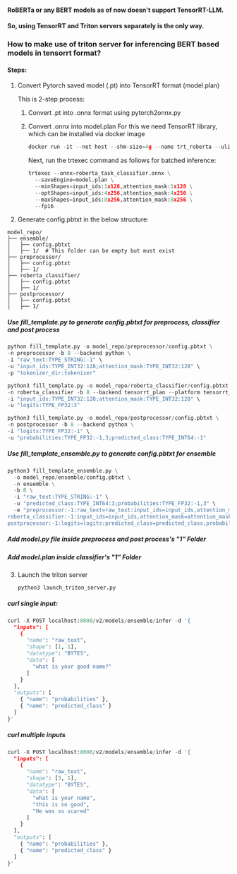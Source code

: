 #### RoBERTa or any BERT models as of now doesn't support TensorRT-LLM.

#### So, using TensorRT and Triton servers separately is the only way.

### How to make use of triton server for inferencing BERT based models in tensorrt format?

#### Steps:

1. Convert Pytorch saved model (.pt) into TensorRT format (model.plan)
   
   This is 2-step process:
   
   1. Convert .pt into .onnx format using pytorch2onnx.py
      
   3. Convert .onnx into model.plan
      For this we need TensorRT library, which can be installed via docker image
      ```python
      docker run -it --net host --shm-size=4g --name trt_roberta --ulimit memlock=-1 --ulimit stack=67108864 --gpus '"device=0"' -v     /local_directory_to_mount:/workspace/TensorRT_RoBERTa  nvcr.io/nvidia/tensorrt:24.10-py3
      ```
      Next, run the trtexec command as follows for batched inference:
      ```python
      trtexec --onnx=roberta_task_classifier.onnx \
        --saveEngine=model.plan \
        --minShapes=input_ids:1x128,attention_mask:1x128 \
        --optShapes=input_ids:4x256,attention_mask:4x256 \
        --maxShapes=input_ids:8x256,attention_mask:8x256 \
        --fp16
      ```
2. Generate config.pbtxt in the below structure:
```
model_repo/
├── ensemble/
│   ├── config.pbtxt
│   ├── 1/  # This folder can be empty but must exist
├── preprocessor/
│   ├── config.pbtxt
│   ├── 1/
├── roberta_classifier/
│   ├── config.pbtxt
│   ├── 1/
├── postprocessor/
│   ├── config.pbtxt
│   ├── 1/
```
##### Use fill_template.py to generate config.pbtxt for preprocess, classifier and post process
```python
python fill_template.py -o model_repo/preprocessor/config.pbtxt \
-n preprocessor -b 8 --backend python \
-i "raw_text:TYPE_STRING:-1" \
-u "input_ids:TYPE_INT32:128;attention_mask:TYPE_INT32:128" \
-p "tokenizer_dir:tokenizer"
```
```python
python3 fill_template.py -o model_repo/roberta_classifier/config.pbtxt \
-n roberta_classifier -b 8 --backend tensorrt_plan --platform tensorrt_plan \
-i "input_ids:TYPE_INT32:128;attention_mask:TYPE_INT32:128" \
-u "logits:TYPE_FP32:3"
```
```python
python3 fill_template.py -o model_repo/postprocessor/config.pbtxt \
-n postprocessor -b 8 --backend python \
-i "logits:TYPE_FP32:-1" \
-u "probabilities:TYPE_FP32:-1,3;predicted_class:TYPE_INT64:-1"
```
##### Use fill_template_ensemble.py to generate config.pbtxt for ensemble
```python
python3 fill_template_ensemble.py \
  -o model_repo/ensemble/config.pbtxt \
  -n ensemble \
  -b 8 \
  -i "raw_text:TYPE_STRING:-1" \
  -u "predicted_class:TYPE_INT64:3;probabilities:TYPE_FP32:-1,3" \
  -e "preprocessor:-1:raw_text=raw_text:input_ids=input_ids,attention_mask=attention_mask;\
roberta_classifier:-1:input_ids=input_ids,attention_mask=attention_mask:logits=logits;\
postprocessor:-1:logits=logits:predicted_class=predicted_class,probabilities=probabilities"
```

##### Add model.py file inside preprocess and post process's "1" Folder
##### Add model.plan inside classifier's "1" Folder

3. Launch the triton server

   ```python
   python3 launch_triton_server.py
   ```
  ##### curl single input:
   ```python
   curl -X POST localhost:8000/v2/models/ensemble/infer -d '{
     "inputs": [
       {
         "name": "raw_text",
         "shape": [1, 1],
         "datatype": "BYTES",
         "data": [
           "what is your good name?"
         ]
       }
     ],
     "outputs": [
       { "name": "probabilities" },
       { "name": "predicted_class" }
     ]
   }'
```
##### curl multiple inputs
```python
curl -X POST localhost:8000/v2/models/ensemble/infer -d '{
  "inputs": [
    {
      "name": "raw_text",
      "shape": [3, 1],
      "datatype": "BYTES",
      "data": [
        "what is your name",
        "this is so good",
        "He was so scared"
      ]
    }
  ],
  "outputs": [
    { "name": "probabilities" },
    { "name": "predicted_class" }
  ]
}'
```

